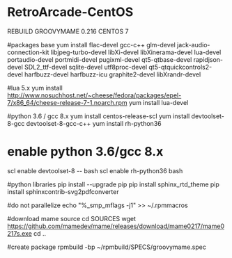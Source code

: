# RetroArcade-CentOS

REBUILD GROOVYMAME 0.216 CENTOS 7

#packages base
yum install flac-devel gcc-c++ glm-devel jack-audio-connection-kit libjpeg-turbo-devel libXi-devel libXinerama-devel lua-devel portaudio-devel portmidi-devel pugixml-devel qt5-qtbase-devel rapidjson-devel SDL2_ttf-devel sqlite-devel utf8proc-devel qt5-qtquickcontrols2-devel harfbuzz-devel harfbuzz-icu graphite2-devel libXrandr-devel

#lua 5.x
yum install http://www.nosuchhost.net/~cheese/fedora/packages/epel-7/x86_64/cheese-release-7-1.noarch.rpm
yum install lua-devel

#python 3.6 / gcc 8.x
yum install centos-release-scl
yum install devtoolset-8-gcc devtoolset-8-gcc-c++
yum install rh-python36

# enable python 3.6/gcc 8.x
scl enable devtoolset-8 -- bash
scl enable rh-python36 bash

#python libraries
pip install --upgrade pip
pip install sphinx_rtd_theme
pip install sphinxcontrib-svg2pdfconverter

#do not parallelize
echo "%_smp_mflags -j1" >> ~/.rpmmacros

#download mame source
cd SOURCES
wget https://github.com/mamedev/mame/releases/download/mame0217/mame0217s.exe
cd ..

#create package
rpmbuild -bp ~/rpmbuild/SPECS/groovymame.spec
